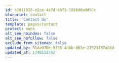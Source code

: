```yaml
---
id: b2011828-e2ce-4e7d-85f3-1826d6edd92c
blueprint: contact
title: 'Contact Us'
template: pages/contact
protect: none
alt_seo_noindex: false
alt_seo_nofollow: false
exclude_from_sitemap: false
updated_by: 51da970e-9798-4dbb-b63e-27523f87ab8d
updated_at: 1740132752
---
```

